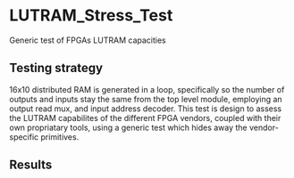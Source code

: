 # LUTRAM_Stress_Test
Generic test of FPGAs LUTRAM capacities

## Testing strategy
16x10 distributed RAM is generated in a loop, specifically so the number of outputs and inputs stay the same from the top level module, employing an output read mux, and input address decoder. This test is design to assess the LUTRAM capabilites of the different FPGA vendors, coupled with their own propriatary tools, using a generic test which hides away the vendor-specific primitives.

## Results
